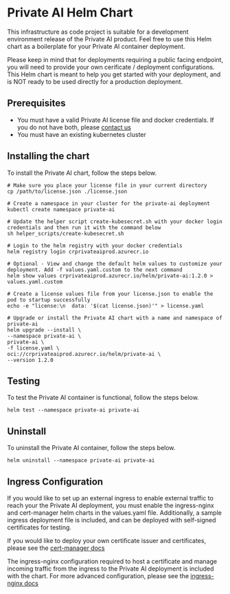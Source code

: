 # Private AI Helm Chart

This infrastructure as code project is suitable for a development environment release of the Private AI product.
Feel free to use this Helm chart as a boilerplate for your Private AI container deployment.

Please keep in mind that for deployments requiring a public facing endpoint, you will need to provide your own cerificate / deployment configurations. This Helm chart is meant to help you get started with your deployment, and is NOT ready to be used directly for a production deployment.

## Prerequisites

- You must have a valid Private AI license file and docker credentials. If you do not have both, please [contact us](https://www.private-ai.com/en/company/contact-us)
- You must have an existing kubernetes cluster

## Installing the chart

To install the Private AI chart, follow the steps below.

```console
# Make sure you place your license file in your current directory
cp /path/to/license.json ./license.json

# Create a namespace in your cluster for the private-ai deployment
kubectl create namespace private-ai

# Update the helper script create-kubesecret.sh with your docker login credentials and then run it with the command below
sh helper_scripts/create-kubesecret.sh

# Login to the helm registry with your docker credentials
helm registry login crprivateaiprod.azurecr.io

# Optional - View and change the default helm values to customize your deployment. Add -f values.yaml.custom to the next command
helm show values crprivateaiprod.azurecr.io/helm/private-ai:1.2.0 > values.yaml.custom

# Create a license values file from your license.json to enable the pod to startup successfully
echo -e "license:\n  data: '$(cat license.json)'" > license.yaml

# Upgrade or install the Private AI chart with a name and namespace of private-ai
helm upgrade --install \
--namespace private-ai \
private-ai \
-f license.yaml \
oci://crprivateaiprod.azurecr.io/helm/private-ai \
--version 1.2.0
```

## Testing

To test the Private AI container is functional, follow the steps below.

```console
helm test --namespace private-ai private-ai
```

## Uninstall

To uninstall the Private AI container, follow the steps below.

```console
helm uninstall --namespace private-ai private-ai
```

## Ingress Configuration
If you would like to set up an external ingress to enable external traffic to reach your the Private AI deployment, you must enable the ingress-nginx and cert-manager helm charts in the values.yaml file. Additionally, a sample ingress deployment file is included, and can be deployed with self-signed certificates for testing.

If you would like to deploy your own certificate issuer and certificates, please see the [cert-manager docs](https://cert-manager.io/docs/)

The ingress-nginx configuration required to host a certificate and manage incoming traffic from the ingress to the Private AI deployment is included with the chart. For more advanced configuration, please see the [ingress-nginx docs](https://github.com/kubernetes/ingress-nginx)
